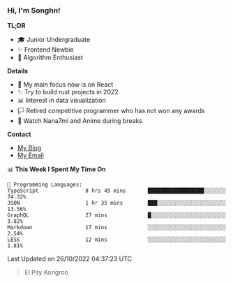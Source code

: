 ### Hi, I'm Songhn!

**TL;DR**

- 🎓 Junior Undergraduate
- ✨ Frontend Newbie
- 🎈 Algorithm Enthusiast

**Details**

- 🎯 My main focus now is on React
- ✨ Try to build rust projects in 2022
- 📊 Interest in data visualization
- 🏳️ Retired competitive programmer who has not won any awards
- 🍵 Watch Nana7mi and Anime during breaks

**Contact**
- [My Blog](https://blog.songhn.com)
- [My Email](mailto:songhn233@gmail.com)

<!--START_SECTION:waka-->
📊 **This Week I Spent My Time On** 

```text
💬 Programming Languages: 
TypeScript               8 hrs 45 mins       ██████████████████░░░░░░░   74.32% 
JSON                     1 hr 35 mins        ███░░░░░░░░░░░░░░░░░░░░░░   13.56% 
GraphQL                  27 mins             █░░░░░░░░░░░░░░░░░░░░░░░░   3.82% 
Markdown                 17 mins             ░░░░░░░░░░░░░░░░░░░░░░░░░   2.54% 
LESS                     12 mins             ░░░░░░░░░░░░░░░░░░░░░░░░░   1.81%

```


 Last Updated on 26/10/2022 04:37:23 UTC
<!--END_SECTION:waka-->

> El Psy Kongroo
